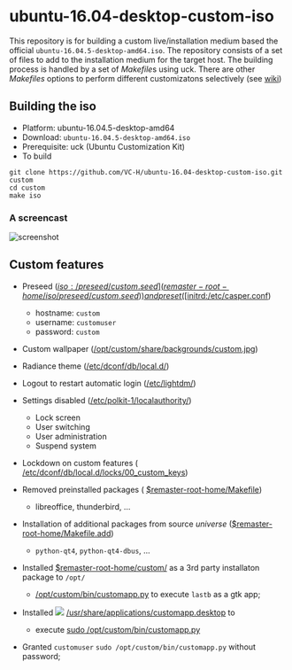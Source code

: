 # ubuntu-16.04-desktop-custom-iso

This repository is for building a custom live/installation medium
based the official `ubuntu-16.04.5-desktop-amd64.iso`.  The repository
consists of a set of files to add to the installation medium for the
target host.  The building process is handled by a set of *Makefile*s
using uck. There are other *Makefiles* options to perform different
customizatons selectively (see [wiki](
https://github.com/VC-H/ubuntu-16.04-desktop-custom-iso/wiki))


## Building the iso

* Platform: ubuntu-16.04.5-desktop-amd64
* Download: `ubuntu-16.04.5-desktop-amd64.iso`
* Prerequisite: uck (Ubuntu Customization Kit)
* To build

```shell
git clone https://github.com/VC-H/ubuntu-16.04-desktop-custom-iso.git custom
cd custom
make iso
```

### A screencast

![screenshot](https://github.com/VC-H/ubuntu-16.04-desktop-custom-iso/wiki/screencast.gif)

## Custom features

* Preseed ([$iso:/preseed/custom.seed](
  remaster-root-home/iso/preseed/custom.seed)) and
  preset ([$initrd:/etc/casper.conf](
  remaster-initrds/custom/etc/casper.conf))
	- hostname: `custom`
    - username: `customuser`
    - password: `custom`

* Custom wallpaper ([/opt/custom/share/backgrounds/custom.jpg](
  remaster-root-home/custom/share/backgrounds/custom.jpg))

* Radiance theme ([/etc/dconf/db/local.d/](
  remaster-root-home/custom/custom/etc/dconf/db/local.d/))

* Logout to restart automatic login ([/etc/lightdm/](
  remaster-root-home/custom/custom/etc/lightdm/))

* Settings disabled ([/etc/polkit-1/localauthority/](
  remaster-root-home/custom/custom/etc/polkit-1/localauthority/))
  - Lock screen
  - User switching
  - User administration
  - Suspend system

* Lockdown on custom features (
  [/etc/dconf/db/local.d/locks/00_custom_keys](
  remaster-root-home/custom/custom/etc/dconf/db/local.d/locks/00_custom_keys))

* Removed preinstalled packages (
  [$remaster-root-home/Makefile](
  remaster-root-home/Makefile))
    - libreoffice, thunderbird, ...

* Installation of additional packages from source *universe*
  ([$remaster-root-home/Makefile.add](
  remaster-root-home/Makefile.add))
	- `python-qt4`, `python-qt4-dbus`, ...

* Installed [$remaster-root-home/custom/](remaster-root-home/custom/)
  as a 3rd party installaton package to `/opt/`
    - [/opt/custom/bin/customapp.py](
	  remaster-root-home/custom/bin/customapp.py)
	  to execute `lastb` as a gtk app;

* Installed ![](https://avatars1.githubusercontent.com/u/23016403?s=20&v=1)
  [/usr/share/applications/customapp.desktop](
  remaster-root-home/custom/custom/usr/share/applications/customapp.desktop) to
    -  execute [sudo /opt/custom/bin/customapp.py](
       remaster-root-home/custom/bin/customapp.py)

* Granted `customuser` `sudo /opt/custom/bin/customapp.py` without password;
